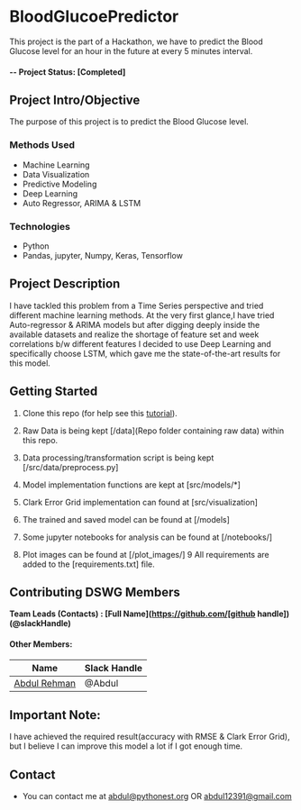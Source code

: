 # BloodGlucoePredictor

This project is the part of a Hackathon, we have to predict the Blood Glucose level for an hour in the future at every 5 minutes interval. 

#### -- Project Status: [Completed]

## Project Intro/Objective
The purpose of this project is to predict the Blood Glucose level.

### Methods Used
* Machine Learning
* Data Visualization
* Predictive Modeling
* Deep Learning
* Auto Regressor, ARIMA & LSTM 

### Technologies
* Python
* Pandas, jupyter, Numpy, Keras, Tensorflow

## Project Description
I have tackled this problem from a Time Series perspective and tried different machine learning methods. At the very first glance,I have tried Auto-regressor & ARIMA models but after digging deeply inside the available datasets and realize the shortage of feature set and week correlations b/w different features I decided to use Deep Learning and specifically choose LSTM, which gave me the state-of-the-art results for this model.

## Getting Started

1. Clone this repo (for help see this [tutorial](https://help.github.com/articles/cloning-a-repository/)).
2. Raw Data is being kept [/data](Repo folder containing raw data) within this repo.
    
3. Data processing/transformation script is being kept [/src/data/preprocess.py]
4. Model implementation functions are kept at [src/models/*]
5. Clark Error Grid implementation can found at [src/visualization]
6. The trained and saved model can be found at [/models]
7. Some jupyter notebooks for analysis can be found at [/notebooks/]
8. Plot images can be found at [/plot_images/]
9 All requirements are added to the [requirements.txt] file.



## Contributing DSWG Members

**Team Leads (Contacts) : [Full Name](https://github.com/[github handle])(@slackHandle)**

#### Other Members:

|Name     |  Slack Handle   | 
|---------|-----------------|
|[Abdul Rehman](https://github.com/arycloud)| @Abdul       |

## Important Note:
I have achieved the required result(accuracy with RMSE & Clark Error Grid), but I believe I can improve this model a lot if I got enough time.

## Contact
* You can contact me at abdul@pythonest.org OR abdul12391@gmail.com  

##
